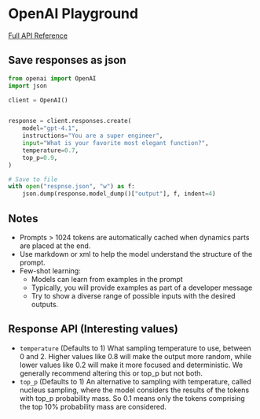 # OpenAI Playground

[Full API Reference](https://platform.openai.com/docs/api-reference/responses)

## Save responses as json

```python
from openai import OpenAI
import json

client = OpenAI()


response = client.responses.create(
    model="gpt-4.1",
    instructions="You are a super engineer",
    input="What is your favorite most elegant function?",
    temperature=0.7,
    top_p=0.9,
)

# Save to file
with open("respnse.json", "w") as f:
    json.dump(response.model_dump()["output"], f, indent=4)
```

## Notes

- Prompts > 1024 tokens are automatically cached when dynamics parts are placed at the end.
- Use markdown or xml to help the model understand the structure of the prompt.
- Few-shot learning:
  - Models can learn from examples in the prompt
  - Typically, you will provide examples as part of a developer message
  - Try to show a diverse range of possible inputs with the desired outputs.

## Response API (Interesting values)

- `temperature` (Defaults to 1) What sampling temperature to use, between 0 and 2. Higher values like 0.8 will make the output more random, while lower values like 0.2 will make it more focused and deterministic. We generally recommend altering this or top_p but not both.
- `top_p` (Defaults to 1) An alternative to sampling with temperature, called nucleus sampling, where the model considers the results of the tokens with top_p probability mass. So 0.1 means only the tokens comprising the top 10% probability mass are considered.
